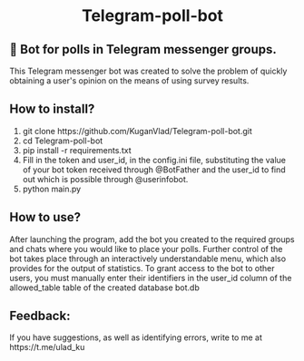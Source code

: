 <h1 align="center">Telegram-poll-bot</h1>
<h2>🤖 Bot for polls in Telegram messenger groups.</h2>
This Telegram messenger bot was created to solve the problem of quickly obtaining a user's opinion on the means of using survey results.

<h2>How to install?</h2>
<ol>
  <li>git clone https://github.com/KuganVlad/Telegram-poll-bot.git</li>
  <li>cd Telegram-poll-bot</li>
  <li>pip install -r requirements.txt</li>
  <li>Fill in the token and user_id, in the config.ini file, substituting the value of your bot token received through @BotFather and the user_id to find out which is possible through @userinfobot.</li>
  <li>python main.py</li>
</ol>

<h2>How to use?</h2>
After launching the program, add the bot you created to the required groups and chats where you would like to place your polls.
Further control of the bot takes place through an interactively understandable menu, which also provides for the output of statistics.
To grant access to the bot to other users, you must manually enter their identifiers in the user_id column of the allowed_table table of the created database bot.db


<h2>Feedback:</h2>
If you have suggestions, as well as identifying errors, write to me at https://t.me/ulad_ku
